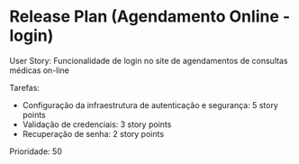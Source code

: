 # Release Plan (Agendamento Online - login)
User Story: Funcionalidade de login no site de agendamentos de consultas médicas on-line

Tarefas:
- Configuração da infraestrutura de autenticação e segurança: 5 story points
- Validação de credenciais: 3 story points
- Recuperação de senha: 2 story points

Prioridade: 50
